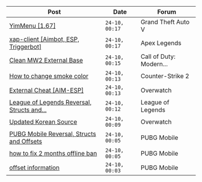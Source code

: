 |Post|Date|Forum|
|----|----|-----|
|[YimMenu \[1.67\]](https://www.unknowncheats.me/forum/grand-theft-auto-v/476972-yimmenu-1-67-a.html)|`24-10, 00:17`|Grand Theft Auto V|
|[xap-client \[Aimbot, ESP, Triggerbot\]](https://www.unknowncheats.me/forum/apex-legends/606842-xap-client-aimbot-esp-triggerbot.html)|`24-10, 00:17`|Apex Legends|
|[Clean MW2 External Base](https://www.unknowncheats.me/forum/call-of-duty-modern-warfare-ii/605942-clean-mw2-external-base.html)|`24-10, 00:15`|Call of Duty: Modern...|
|[How to change smoke color](https://www.unknowncheats.me/forum/counter-strike-2-a/607639-change-smoke-color.html)|`24-10, 00:13`|Counter-Strike 2|
|[External Cheat \[AIM-ESP\]](https://www.unknowncheats.me/forum/overwatch/607405-external-cheat-aim-esp.html)|`24-10, 00:13`|Overwatch|
|[League of Legends Reversal, Structs and...](https://www.unknowncheats.me/forum/league-of-legends/310587-league-legends-reversal-structs-offsets.html)|`24-10, 00:12`|League of Legends|
|[Updated Korean Source](https://www.unknowncheats.me/forum/overwatch/606702-updated-korean-source.html)|`24-10, 00:09`|Overwatch|
|[PUBG Mobile Reversal, Structs and Offsets](https://www.unknowncheats.me/forum/pubg-mobile/269708-pubg-mobile-reversal-structs-offsets.html)|`24-10, 00:05`|PUBG Mobile|
|[how to fix 2 months offline ban](https://www.unknowncheats.me/forum/pubg-mobile/605922-fix-2-months-offline-ban.html)|`24-10, 00:05`|PUBG Mobile|
|[offset information](https://www.unknowncheats.me/forum/pubg-mobile/607154-offset-information.html)|`24-10, 00:03`|PUBG Mobile|
